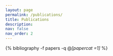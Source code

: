 ```yaml
---
layout: page
permalink: /publications/
title: Publications
description:
nav: false
nav_order: 2
---
```


<!-- _pages/publications.md -->
<div class="publications">

{% bibliography -f papers -q @*[papercat =1]* %}

</div>
